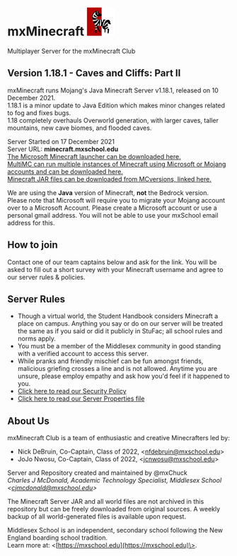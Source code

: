 # mxMinecraft ![Server Icon](/server-icon.png)
Multiplayer Server for the mxMinecraft Club

## Version 1.18.1 - Caves and Cliffs: Part II
mxMinecraft runs Mojang's Java Minecraft Server v1.18.1, released on 10 December 2021. <br />
1.18.1 is a minor update to Java Edition which makes minor changes related to fog and fixes bugs. <br />
1.18 completely overhauls Overworld generation, with larger caves, taller mountains, new cave biomes, and flooded caves.

Server Started on 17 December 2021 <br />
Server URL: **minecraft.mxschool.edu** <br />
[The Microsoft Minecraft launcher can be downloaded here.](https://www.minecraft.net/en-us/about-minecraft) <br />
[MultiMC can run multiple instances of Minecraft using Microsoft or Mojang accounts and can be downloaded here.](https://multimc.org) <br />
[Minecraft JAR files can be downloaded from MCversions, linked here.](https://mcversions.net) <br />

We are using the **Java** version of Minecraft, **not** the Bedrock version. <br />
Please note that Microsoft will require you to migrate your Mojang account over to a Microsoft Account. Please create a Microsoft account or use a personal gmail address. You will not be able to use your mxSchool email address for this.

## How to join
Contact one of our team captains below and ask for the link. You will be asked to fill out a short survey with your Minecraft username and agree to our server rules & policies.

## Server Rules
- Though a virtual world, the Student Handbook considers Minecraft a place on campus. Anything you say or do on our server will be treated the same as if you said or did it publicly in StuFac; all school rules and norms apply.
- You must be a member of the Middlesex community in good standing with a verified account to access this server.
- While pranks and friendly mischief can be fun amongst friends, malicious griefing crosses a line and is not allowed. Anytime you are unsure, please employ empathy and ask how you'd feel if it happened to you.
- [Click here to read our Security Policy](/SECURITY.md)
- [Click here to read our Server Properties file](/server.properties)

## About Us
mxMinecraft Club is a team of enthusiastic and creative Minecrafters led by:
- Nick DeBruin, Co-Captain, Class of 2022, \<nfdebruin@mxschool.edu\>
- JoJo Nwosu, Co-Captain, Class of 2022, \<jcnwosu@mxschool.edu\>

Server and Repository created and maintained by @mxChuck <br />
*Charles J McDonald, Academic Technology Specialist, Middlesex School \<cjmcdonald@mxschool.edu\>*

The Minecraft Server JAR and all world files are not archived in this repository but can be freely downloaded from original sources. A weekly backup of all world-generated files is available upon request.

Middlesex School is an independent, secondary school following the New England boarding school tradition. <br />
Learn more at: \<[https://mxschool.edu](https://mxschool.edu)\>.
